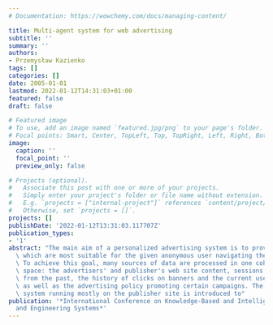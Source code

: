 ```yaml
---
# Documentation: https://wowchemy.com/docs/managing-content/

title: Multi-agent system for web advertising
subtitle: ''
summary: ''
authors:
- Przemysław Kazienko
tags: []
categories: []
date: 2005-01-01
lastmod: 2022-01-12T14:31:03+01:00
featured: false
draft: false

# Featured image
# To use, add an image named `featured.jpg/png` to your page's folder.
# Focal points: Smart, Center, TopLeft, Top, TopRight, Left, Right, BottomLeft, Bottom, BottomRight.
image:
  caption: ''
  focal_point: ''
  preview_only: false

# Projects (optional).
#   Associate this post with one or more of your projects.
#   Simply enter your project's folder or file name without extension.
#   E.g. `projects = ["internal-project"]` references `content/project/deep-learning/index.md`.
#   Otherwise, set `projects = []`.
projects: []
publishDate: '2022-01-12T13:31:03.117707Z'
publication_types:
- '1'
abstract: "The main aim of a personalized advertising system is to provide advertisements,\
  \ which are most suitable for the given anonymous user navigating the web site.\
  \ To achieve this goal, many sources of data are processed in one coherent vector\
  \ space: the advertisers' and publisher's web site content, sessions of former users\
  \ from the past, the history of clicks on banners and the current user behavior\
  \ as well as the advertising policy promoting certain campaigns. The multi-agent\
  \ system running mostly on the publisher site is introduced to"
publication: '*International Conference on Knowledge-Based and Intelligent Information
  and Engineering Systems*'
---
```

